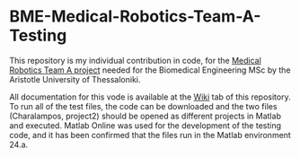 # BME-Medical-Robotics-Team-A-Testing

This repository is my individual contribution in code, for the [Medical Robotics Team A project](https://github.com/maro-michailidou/BME-Medical-Robotics-Team-A) needed for the Biomedical Engineering MSc by the Aristotle University of Thessaloniki. 

All documentation for this vode is available at the [Wiki](https://github.com/maro-michailidou/BME-Medical-Robotics-Team-A-Testing/wiki) tab of this repository. To run all of the test files, the code can be downloaded and the two files (Charalampos, project2) should be opened as different projects in Matlab and executed. Matlab Online was used for the development of the testing code, and it has been confirmed that the files run in the Matlab environment 24.a. 
